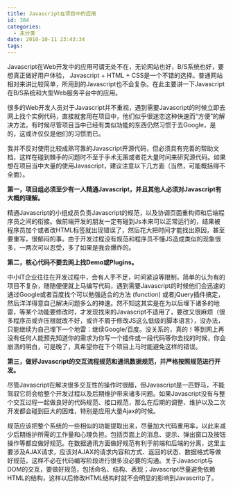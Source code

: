```yaml
---
title: Javascript在项目中的应用
id: 384
categories:
  - 未分类
date: 2010-10-11 23:43:34
tags:
---
```


Javascript在Web开发中的应用可谓无处不在，无论网站也好，B/S系统也好，要想真正做好用户体验， Javascript + HTML + CSS是一个不错的选择。普通网站相对来讲比较简单，所用到的Javascript也不会复杂。在此主要讲一下Javascript在B/S系统和大型Web服务平台中的应用。

<!--more-->很多的Web开发人员对于Javascript并不重视，遇到需要Javascript的时候立即去网上找个实例代码，直接就套用在项目中，他们似乎很迷恋这种快速而“方便”的解决方法，有时候尽管项目当中已经有类似功能的东西仍然习惯于去Google，是的，这或许仅仅是他们的习惯而已。

我并不反对使用比较成熟可靠的Javascript开源代码，但必须具有完善的帮助文档，这样在碰到棘手的问题时不至于手术无策或者花大量时间来研究源代码。如果想在项目当中大量的使用Javascript，建议注意以下几方面（当然，可能概括得不全面）。

**第一，项目组必须至少有一人精通Javascript，并且其他人必须对Javascript有大概的理解。**

精通Javascript的小组成员负责Javascript的规范，以及协调页面重构师和后端程序员之间的衔接。做前端开发的朋友一定有碰到Js本来可以正常运行的，结果被程序员加个或者改HTML标签就出现错误了，然后花大把时间才能找出原因，甚至要重写，很郁闷的事。由于开发过程没有规范和程序员不懂JS造成类似的现象很多，一两次可以忍受，多了如果是我会爆炸的。

**第二，核心代码不要去网上找Demo或Plugins。**

中小IT企业往往在开发过程中，会有人手不足，时间紧迫等限制，简单的认为有的项目不复杂，随随便便就上马编写代码，遇到需要Javascript的时候他们会迅速的通过Google或者百度找个可以勉强适合的方法 (function) 或者jQuery插件搞定，然后洋洋得意自己解决问题多么的神速。然不知这其实是在为以后埋下诸多的地雷，等某个功能要修改时，才发现找来的Javascript不适用了，要改又很麻烦（很多程序员或许压根就改不好，或许不屑于修改JS这么低级的脚本语言），没办法，只能继续为自己埋下一个地雷：继续Google/百度。没关系的，真的！等到网上再没有任何人能预先知道你的需求为你写一个插件或一段代码等你去找的时候，你会崩溃的明白，可是晚了，真希望你在下个项目上马时能避免这样的错误。

**第三，做好Javascript的交互流程规范和通讯数据规范，并严格按照规范进行开发。**

尽管Javascript在解决很多交互性的操作时很醋，但Javascript是一匹野马，不能驾驭它将会给整个开发过程以及后期维护带来诸多问题。如果Javascript没有与整个交互过程一起做良好的代码规范、接口规范，那么在后期的调整、维护以及二次开发都会碰到巨大的困难，特别是应用大量Ajax的时候。

规范应该把整个系统的一些相似的功能提取出来，尽量加大代码重用率，以此来减少后期维护所需的工作量和心理负担。包括页面上的消息、提示、弹出窗口及按钮操作等都应做好规范。在数据通讯方面做好规范有利于前端和后端的分离，这里主要涉及AJAX请求，应该对AJAX的请求内容和方式、返回的状态、数据格式等做好规范，这样不必在代码编写阶段进行很多没必要的沟通。关于Javascript与DOM的交互，要做好规范，包括命名、结构、表现；Javascript尽量避免依赖HTML的结构，这样以后修改HTML结构时就不会明显的影响到Javascritp了。